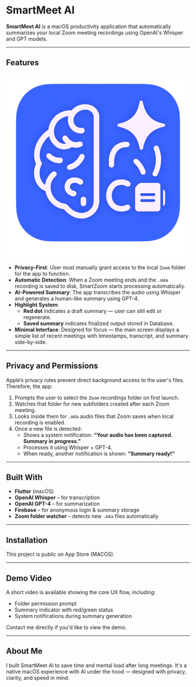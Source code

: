 # SmartMeet AI

**SmartMeet AI** is a macOS productivity application that automatically summarizes your local Zoom meeting recordings using OpenAI's Whisper and GPT models.

---

## Features
![SmartZoom App Icon](appicon_1.png)

- **Privacy-First**: User must manually grant access to the local `Zoom` folder for the app to function.
- **Automatic Detection**: When a Zoom meeting ends and the `.m4a` recording is saved to disk, SmartZoom starts processing automatically.
- **AI-Powered Summary**: The app transcribes the audio using Whisper and generates a human-like summary using GPT-4.
- **Highlight System**:
  - **Red dot** indicates a draft summary — user can still edit or regenerate.
  - **Saved summary** indicates finalized output stored in Database.
- **Minimal Interface**: Designed for focus — the main screen displays a simple list of recent meetings with timestamps, transcript, and summary side-by-side.

---

## Privacy and Permissions

Apple’s privacy rules prevent direct background access to the user's files. Therefore, the app:

1. Prompts the user to select the `Zoom` recordings folder on first launch.
2. Watches that folder for new subfolders created after each Zoom meeting.
3. Looks inside them for `.m4a` audio files that Zoom saves when local recording is enabled.
4. Once a new file is detected:
   - Shows a system notification: **“Your audio has been captured. Summary in progress.”**
   - Processes it using Whisper + GPT-4.
   - When ready, another notification is shown: **“Summary ready!”**

---

## Built With

- **Flutter** (macOS)
- **OpenAI Whisper** – for transcription
- **OpenAI GPT-4** – for summarization
- **Firebase** – for anonymous login & summary storage
- **Zoom folder watcher** – detects new `.m4a` files automatically

---

## Installation

This project is public on App Store (MACOS).

---

## Demo Video

A short video is available showing the core UX flow, including:
- Folder permission prompt
- Summary indicator with red/green status
- System notifications during summary generation

Contact me directly if you'd like to view the demo.

---

## About Me

I built SmartMeet AI to save time and mental load after long meetings. It's a native macOS experience with AI under the hood — designed with privacy, clarity, and speed in mind.

